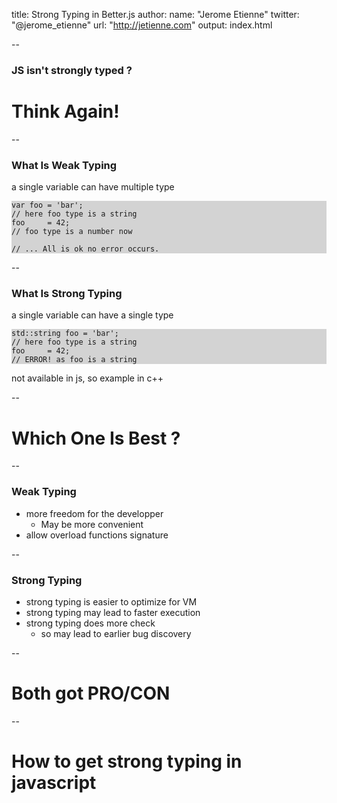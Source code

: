 title: Strong Typing in Better.js
author:
  name: "Jerome Etienne"
  twitter: "@jerome_etienne"
  url: "http://jetienne.com"
output: index.html

--

<base target='_blank'/>
<style>pre { background: lightgrey; font-size: 100%;}</style>

### JS isn't strongly typed ?

# Think Again!

--

### What Is Weak Typing

a single variable can have multiple type

    var foo	= 'bar';
    // here foo type is a string
    foo		= 42;
    // foo type is a number now
    
    // ... All is ok no error occurs.


--

### What Is Strong Typing

a single variable can have a single type


    std::string foo	= 'bar';
    // here foo type is a string
    foo		= 42;
    // ERROR! as foo is a string


not available in js, so example in c++

--

# Which One Is Best ?

--

### Weak Typing

* more freedom for the developper
  * May be more convenient
* allow overload functions signature

--

### Strong Typing

* strong typing is easier to optimize for VM
* strong typing may lead to faster execution
* strong typing does more check 
  * so may lead to earlier bug discovery 
  
--

# Both got **PRO/CON**

--

# How to get strong typing in javascript
